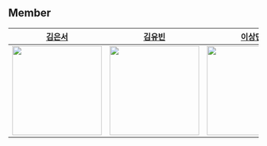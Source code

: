 
## Member
| [김은서](https://github.com/kimeunseo58) | [김유빈](https://github.com/kyukong) |[이상민](https://github.com/sangminee) | [최정윤](https://github.com/jeong-yooon) |
|:---:|:---:|:---:|:---:|
|<img src="https://github.com/kimeunseo58.png" width="180" height="180" >|<img src="https://github.com/kyukong.png" width="180" height="180" >| <img src="https://github.com/sangminee.png" width="180" height="180"> | <img src="https://github.com/jeong-yooon.png" width="180" height="180" >|
